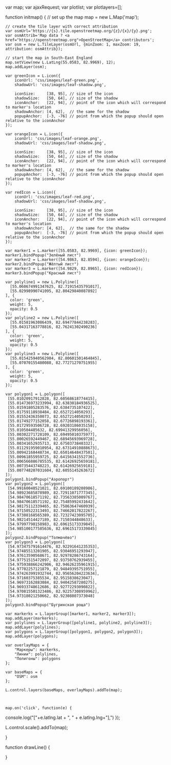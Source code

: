 # 
var map;
var ajaxRequest;
var plotlist;
var plotlayers=[];

function initmap() {
	// set up the map
	map = new L.Map('map');

	// create the tile layer with correct attribution
	var osmUrl='https://{s}.tile.openstreetmap.org/{z}/{x}/{y}.png';
	var osmAttrib='Map data ? <a href="https://openstreetmap.org">OpenStreetMap</a> contributors';
	var osm = new L.TileLayer(osmUrl, {minZoom: 1, maxZoom: 19, attribution: osmAttrib});		

	// start the map in South-East England
	map.setView(new L.LatLng(55.0583, 82.9969), 12);
	map.addLayer(osm);
	
	var greenIcon = L.icon({
		iconUrl: 'css/images/leaf-green.png',
		shadowUrl: 'css/images/leaf-shadow.png',

		iconSize:     [38, 95], // size of the icon
		shadowSize:   [50, 64], // size of the shadow
		iconAnchor:   [22, 94], // point of the icon which will correspond to marker's location
		shadowAnchor: [4, 62],  // the same for the shadow
		popupAnchor:  [-3, -76] // point from which the popup should open relative to the iconAnchor
	});
	
	var orangeIcon = L.icon({
		iconUrl: 'css/images/leaf-orange.png',
		shadowUrl: 'css/images/leaf-shadow.png',

		iconSize:     [38, 95], // size of the icon
		shadowSize:   [50, 64], // size of the shadow
		iconAnchor:   [22, 94], // point of the icon which will correspond to marker's location
		shadowAnchor: [4, 62],  // the same for the shadow
		popupAnchor:  [-3, -76] // point from which the popup should open relative to the iconAnchor
	});
	
	var redIcon = L.icon({
		iconUrl: 'css/images/leaf-red.png',
		shadowUrl: 'css/images/leaf-shadow.png',

		iconSize:     [38, 95], // size of the icon
		shadowSize:   [50, 64], // size of the shadow
		iconAnchor:   [22, 94], // point of the icon which will correspond to marker's location
		shadowAnchor: [4, 62],  // the same for the shadow
		popupAnchor:  [-3, -76] // point from which the popup should open relative to the iconAnchor
	});
	
	var marker1 = L.marker([55.0583, 82.9969], {icon: greenIcon});
	marker1.bindPopup("Зелёный лист")
	var marker2 = L.marker([54.9863, 82.8594], {icon: orangeIcon});
	marker2.bindPopup("Жёлтый лист")
	var marker3 = L.marker([54.9829, 82.8965], {icon: redIcon});
	marker3.bindPopup("Красный лист")
	
	var polyline1 = new L.Polyline([
	  [55.060674991347625, 82.71915435791017],
	  [55.02998990741095, 82.80429840087892]
	], {
	  color: 'green',
	  weight: 5,
	  opacity: 0.5
	});
	var polyline2 = new L.Polyline([
	  [55.01581963086439, 82.69477844238283],
	  [55.04317163778816, 82.76241302490236]
	], {
	  color: 'green',
	  weight: 5,
	  opacity: 0.5
	});
	var polyline3 = new L.Polyline([
	  [55.015425940562984, 82.80601501464845],
	  [55.07070155480088, 82.77271270751955]
	], {
	  color: 'green',
	  weight: 5,
	  opacity: 0.5
	});
	
	var polygon1 = L.polygon([
     [55.01020917912828, 82.60568618774415],
	 [55.014736973233994, 82.63830184936525],
	 [55.01591805283576, 82.6384735107422],
	 [55.01759118938484, 82.6527214050293],
	 [55.01552436350073, 82.6527214050293],
	 [55.01749277152058, 82.67726898193361],
	 [55.01729593506728, 82.69203186035158],
	 [55.010504485632, 82.69941329956056],
	 [55.00302271728109, 82.69495010375977],
	 [55.00026592449467, 82.68945693969728],
	 [55.00341652935713, 82.6750373840332],
	 [55.011291959010954, 82.67314910888673],
	 [55.00942168448734, 82.65014648437501],
	 [55.00961855959725, 82.64156341552736],
	 [55.006566886785535, 82.61426925659181],
	 [55.00735443748223, 82.61426925659181],
	 [55.007748207031604, 82.6055145263672]
	]);
	polygon1.bindPopup("Аэропорт")
	var polygon2 = L.polygon([
     [54.99160048521021, 82.69100189208986],
	 [54.98923685878989, 82.72911071777345],
	 [54.98470618571192, 82.73563385009767],
	 [54.98470618571192, 82.75485992431642],
	 [54.98175112339465, 82.75863647460939],
	 [54.97150522313493, 82.74662017822267],
	 [54.97308168565389, 82.72327423095705],
	 [54.98214514427189, 82.7150344848633],
	 [54.97997798158983, 82.69615173339845],
	 [54.985100177585636, 82.69615173339845]
	]);	
	polygon2.bindPopup("Толмачёво")
	var polygon3 = L.polygon([
     [54.973475791614476, 82.92291641235353],
	 [54.97485513201905, 82.93046951293947],
	 [54.97613590568671, 82.92978286743164],
	 [54.97751515472097, 82.93750762939455],
	 [54.975938866242906, 82.94626235961915],
	 [54.97702257121879, 82.94849395751955],
	 [54.974263991932744, 82.95656204223634],
	 [54.97160375385534, 82.9515838623047],
	 [54.96973162883084, 82.94042587280275],
	 [54.96933748612686, 82.92772293090822],
	 [54.970815501323486, 82.92257308959962],
	 [54.97318021250662, 82.92308807373048]
	]);
	polygon3.bindPopup("Бугринская роща")
	
	var markerks = L.layerGroup([marker1, marker2, marker3]);
	map.addLayer(markerks);
	var polylines = L.layerGroup([polyline1, polyline2, polyline3]);
	map.addLayer(polylines);
	var polygons = L.layerGroup([polygon1, polygon2, polygon3]);
	map.addLayer(polygons);
	
	var overlayMaps = {
		"Маркеры": markerks,
		"Линии": polylines,
		"Полигоны": polygons
	};
	
	var baseMaps = {
		"OSM": osm
	};
	
	L.control.layers(baseMaps, overlayMaps).addTo(map);
	
	
	
	map.on('click', function(e) {
   console.log("["+e.latlng.lat + ", " + e.latlng.lng+"],")
});



 L.control.scale().addTo(map);

      
	
	











}


function drawLine()
{
	
}
